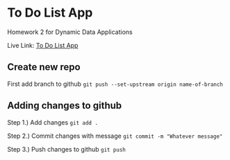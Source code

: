 # To Do List App

Homework 2 for Dynamic Data Applications

Live Link: [To Do List App](http://localhost:8000)

## Create new repo

First add branch to github
`git push --set-upstream origin name-of-branch`

## Adding changes to github

Step 1.) Add changes
`git add .`

Step 2.) Commit changes with message
`git commit -m "Whatever message"`

Step 3.) Push changes to github
`git push`

